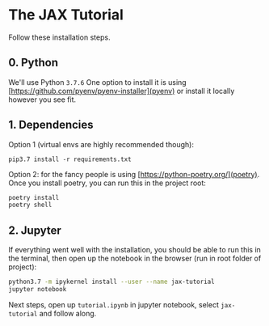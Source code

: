 # The JAX Tutorial

Follow these installation steps.

## 0. Python

We'll use Python `3.7.6` One option to install it is using [https://github.com/pyenv/pyenv-installer](pyenv) or install it locally however you see fit.

## 1. Dependencies


Option 1 (virtual envs are highly recommended though):
```shell
pip3.7 install -r requirements.txt
```

Option 2:
for the fancy people is using [https://python-poetry.org/](poetry).
Once you install poetry, you can run this in the project root:
```bash
poetry install 
poetry shell
```


## 2. Jupyter

If everything went well with the installation, you should be able to run this in the terminal, then open up the notebook in the browser (run in root folder of project):
```bash
python3.7 -m ipykernel install --user --name jax-tutorial
jupyter notebook
```

Next steps, open up `tutorial.ipynb` in jupyter notebook, select `jax-tutorial` and follow along.

